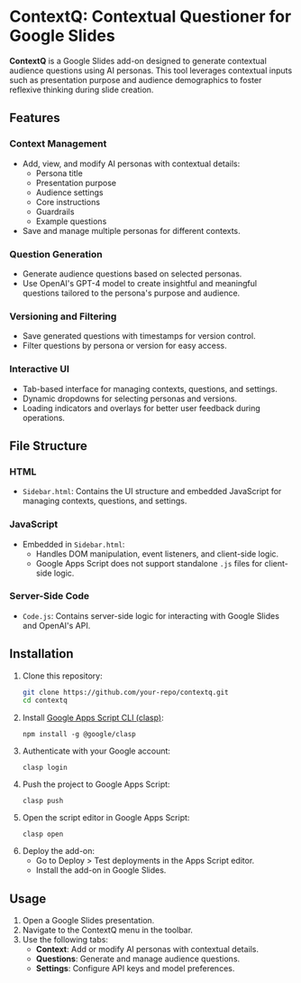 # ContextQ: Contextual Questioner for Google Slides

**ContextQ** is a Google Slides add-on designed to generate contextual audience questions using AI personas. This tool leverages contextual inputs such as presentation purpose and audience demographics to foster reflexive thinking during slide creation.



## **Features**

### **Context Management**
- Add, view, and modify AI personas with contextual details:
  - Persona title
  - Presentation purpose
  - Audience settings
  - Core instructions
  - Guardrails
  - Example questions
- Save and manage multiple personas for different contexts.

### **Question Generation**
- Generate audience questions based on selected personas.
- Use OpenAI's GPT-4 model to create insightful and meaningful questions tailored to the persona's purpose and audience.

### **Versioning and Filtering**
- Save generated questions with timestamps for version control.
- Filter questions by persona or version for easy access.

### **Interactive UI**
- Tab-based interface for managing contexts, questions, and settings.
- Dynamic dropdowns for selecting personas and versions.
- Loading indicators and overlays for better user feedback during operations.



## **File Structure**

### **HTML**
- `Sidebar.html`: Contains the UI structure and embedded JavaScript for managing contexts, questions, and settings.

### **JavaScript**
- Embedded in `Sidebar.html`:
  - Handles DOM manipulation, event listeners, and client-side logic.
  - Google Apps Script does not support standalone `.js` files for client-side logic.

### **Server-Side Code**
- `Code.js`: Contains server-side logic for interacting with Google Slides and OpenAI's API.



## **Installation**

1. Clone this repository:
   ```bash
   git clone https://github.com/your-repo/contextq.git
   cd contextq
   ```
2. Install [Google Apps Script CLI (clasp)](https://github.com/google/clasp):
   ```
   npm install -g @google/clasp
   ```
3. Authenticate with your Google account:
   ```
   clasp login
   ```
4. Push the project to Google Apps Script:
   ```
   clasp push
   ```
5. Open the script editor in Google Apps Script:
   ```
   clasp open
   ```
6. Deploy the add-on:
   - Go to Deploy > Test deployments in the Apps Script editor.
   - Install the add-on in Google Slides.



## Usage ##
1. Open a Google Slides presentation.
2. Navigate to the ContextQ menu in the toolbar.
3. Use the following tabs:
   - **Context**: Add or modify AI personas with contextual details.
   - **Questions**: Generate and manage audience questions.
   - **Settings**: Configure API keys and model preferences.
